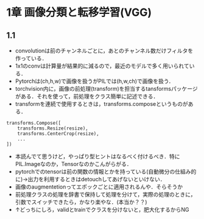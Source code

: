 # 1章 画像分類と転移学習(VGG)

## 1.1
- convolutionは前のチャンネルごとに，あとのチャンネル数だけフィルタを作っている．
- 1x1のconvは計算量が結果的に減るので，最近のモデルで多く用いられている．
- Pytorchは(ch,h,w)で画像を扱うがPILでは(h,w,ch)で画像を扱う．
- torchvision内に，画像の前処理(transform)を担当するtansformsパッケージがある．それを使って，前処理をクラス簡単に記述できる．
- transformを連続で使用するときは，transforms.composeというものがある．
```
transforms.Compose([
    transforms.Resize(resize),
    transforms.CenterCrop(resize),
    ...
])
```
- 本読んでて思うけど，やっぱり型ヒントはなるべく付けるべき．特にPIL.Imageなのか，Tensorなのかこんがらがる．
- pytorchでのtensorは前の関数の情報とかを持っている(自動微分の仕組み的に)→出力を利用するときはdetouchしてあげないといけない．
- 画像のaugmentetionってエポックごとに適用されるんや．そらそうか
- 前処理クラスの処理を辞書で保持して処理を分けて，実際の処理のときに，引数でスイッチできたら，かなり楽やな．(本当か？？)
- ↑どっちにしろ，validとtrainでクラスを分けないと，肥大化するからNG
